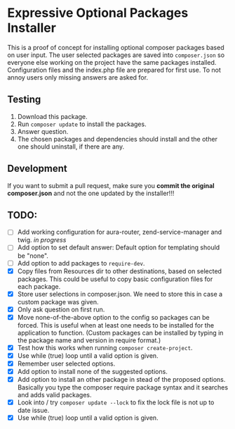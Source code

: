 # Expressive Optional Packages Installer

This is a proof of concept for installing optional composer packages based on user input. The user selected packages are saved into ``composer.json`` so everyone else working on the project have the same packages installed. Configuration files and the index.php file are prepared for first use. To not annoy users only missing answers are asked for. 

## Testing

1. Download this package.
2. Run ``composer update`` to install the packages.
3. Answer question.
4. The chosen packages and dependencies should install and the other one should uninstall, if there are any.

## Development

If you want to submit a pull request, make sure you **commit the original composer.json** and not the one updated by the installer!!!

## TODO:

- [ ] Add working configuration for aura-router, zend-service-manager and twig. *in progress*
- [ ] Add option to set default answer: Default option for templating should be "none".
- [ ] Add option to add packages to ``require-dev``.
- [x] Copy files from Resources dir to other destinations, based on selected packages. This could be useful to copy basic configuration files for each package.
- [x] Store user selections in composer.json. We need to store this in case a custom package was given.
- [x] Only ask question on first run.
- [x] Move none-of-the-above option to the config so packages can be forced. This is useful when at least one needs to be installed for the application to function. (Custom packages can be installed by typing in the package name and version in require format.)
- [x] Test how this works when running ``composer create-project``.
- [x] Use while (true) loop until a valid option is given.
- [x] Remember user selected options.
- [x] Add option to install none of the suggested options.
- [x] Add option to install an other package in stead of the proposed options. Basically you type the composer require package syntax and it searches and adds valid packages.
- [x] Look into / try ``composer update --lock`` to fix the lock file is not up to date issue.
- [x] Use while (true) loop until a valid option is given.
